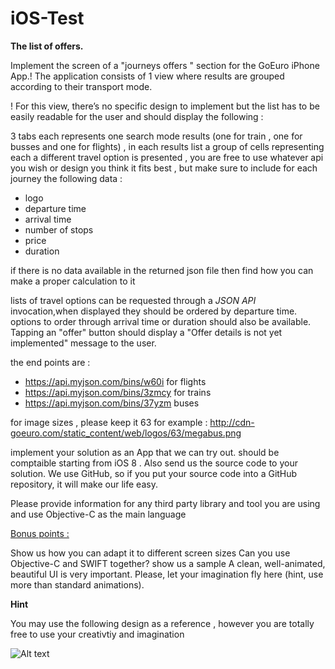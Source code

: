 # iOS-Test


**The list of offers.**

Implement the  screen of a "journeys offers " section for the GoEuro iPhone App.!
The application consists of 1 view  where results are grouped according to their transport mode.

! For this view, there’s no specific design to implement but the list has to be easily readable for the
user and should display the following :

3 tabs each represents one search mode results (one for train , one for busses and one for flights) , in each results list a group of cells representing each a different travel option is presented , you are free to use whatever api you wish or design you think it fits best , but make sure to include for each journey the following data :

 - logo
 - departure time
 - arrival time
 - number of stops 
 - price 
 - duration

if there is no data available in the returned json file then find how you can make a proper calculation to it

 lists of travel options  can be requested through a *JSON API* invocation,when displayed  they should be ordered by departure time. options to order through arrival time or duration should also be available. Tapping an "offer" button should display a "Offer details is not yet implemented" message to the user.

the end points are :

 - https://api.myjson.com/bins/w60i   for  flights 
 - https://api.myjson.com/bins/3zmcy  for trains 
 - https://api.myjson.com/bins/37yzm  buses

for image sizes , please keep it 63 for example :
  http://cdn-goeuro.com/static_content/web/logos/63/megabus.png


implement your solution as an App that we can try out. should be comptaible starting from iOS 8 . Also send us the source code to your solution. We use GitHub, so if you put your source code into a GitHub repository, it will make our life easy.

Please provide information for any third party library and tool you are using and use Objective-C as the main language 

  
<u>Bonus points :</u>

Show us how you can adapt it to different screen sizes
Can you use Objective-C and SWIFT together? show us a sample
A clean, well-animated, beautiful UI is very important. Please, let your imagination fly here (hint, use more than standard animations).

**Hint** 

You may use the following design as a reference , however you are totally free to use your creativtiy and imagination

![Alt text](iOS-Test/expected_output.png?raw=true "Optional Title")

